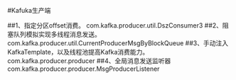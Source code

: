 #Kafuka生产端

##1、指定分区offset消费。
com.kafka.producer.util.DszConsumer3
##2、阻塞队列模拟实现多线程消息发送。
com.kafka.producer.util.CurrentProducerMsgByBlockQueue
##3、手动注入KafkaTemplate，以及线程池提高Kafka消费能力。
com.kafka.producer.producer
##4、全局消息发送监听器
com.kafka.producer.producer.MsgProducerListener